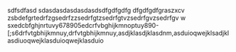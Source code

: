 sdfsdfasd sdasdasdasdasdasdsdfgdfgdfg dfgdfgdfgraszxcv
zsbdefgrtedrfzgsedrfzzsedrfgtzsedrfgtvzsedrfgvzsedrfgv w
sxedcbfghjnrtuvy678905edcrfvbghijkmnoptuy890-[;s6drfvtgbhijkmnuy,drfvtgbhijkmnuy,asdjklasdjklasdnm,asduioqwejklsadjklasdiuoqwejklasduioqwejklasduio
